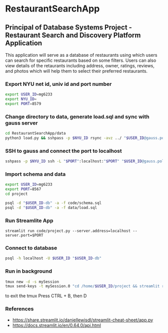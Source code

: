 # RestaurantSearchApp
## Principal of Database Systems Project - Restaurant Search and Discovery Platform Application
  
This application will serve as a database of restaurants using which users can search for specific restaurants based on some filters. Users can also view details of the retaurants including address, owner, ratings, reviews, and photos which will help them to select their preferred restaurants.    
   
   
    
### Export NYU net id, univ id and port number

```bash
export USER_ID=mg6233
export NYU_ID=
export PORT=8579
```


### Change directory to data, generate load.sql and sync with gauss server

```bash
cd RestaurantSearchApp/data
python3 load.py && sshpass -p $NYU_ID rsync -avz ../ "$USER_ID@gauss.poly.edu:/home/$USER_ID/project"
```


### SSH to gauss and connect the port to localhost

```bash
sshpass -p $NYU_ID ssh -L "$PORT":localhost:"$PORT" "$USER_ID@gauss.poly.edu"
```

### Import schema and data
```bash
export USER_ID=mg6233
export PORT=8567
cd project

psql -d "$USER_ID-db" -a -f code/schema.sql
psql -d "$USER_ID-db" -a -f data/load.sql
```

### Run Streamlite App 
```
streamlit run code/project.py --server.address=localhost --server.port=$PORT
```

### Connect to database

```bash
psql -h localhost -U $USER_ID "$USER_ID-db"
```

### Run in background
```bash
tmux new -d -s mySession
tmux send-keys -t mySession.0 "cd /home/$USER_ID/project && streamlit run code/project.py --server.address=localhost --server.port=$PORT" ENTER
```
to exit the tmux 
Press CTRL + B, then D

### References 
- https://share.streamlit.io/daniellewisdl/streamlit-cheat-sheet/app.py
- https://docs.streamlit.io/en/0.64.0/api.html